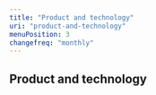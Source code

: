 ```yaml
---
title: "Product and technology"
uri: "product-and-technology"
menuPosition: 3
changefreq: "monthly"
---
```


## Product and technology
